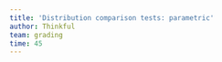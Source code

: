 ```yaml
---
title: 'Distribution comparison tests: parametric'
author: Thinkful
team: grading
time: 45
---
```


<jupyter notebook-name="5.5.1 Comparing Groups Parametrically" course-code="data-201" />